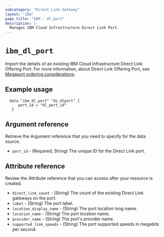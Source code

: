 ```yaml
---
subcategory: "Direct Link Gateway"
layout: "ibm"
page_title: "IBM : dl_port"
description: |-
  Manages IBM Cloud Infrastructure Direct Link Port.
---
```


# `ibm_dl_port`

Import the details of an existing IBM Cloud Infrastructure Direct Link Offering Port. For more information, about Direct Link Offering Port, see [Megaport ordering considerations](https://cloud.ibm.com/docs/dl?topic=dl-megaport).


## Example usage

```
  data "ibm_dl_port" "ds_dlport" {
      port_id = "dl_port_id"
   }
```

## Argument reference
Retrieve the Argument reference that you need to specify for the data source. 

- `port_id` - (Required, String) The unique ID for the Direct Link port.

## Attribute reference
Review the Attribute reference that you can access after your resource is created. 

- `direct_link_count` - (String) The count of the existing Direct Link gateways on the port.
- `label` - (String) The port label.
- `location_display_name` - (String) The port location long name.
- `location_name` - (String) The port location name.
- `provider_name` - (String) The port's provider name.
- `supported_link_speeds` - (String) The port supported speeds in megabits per second.

